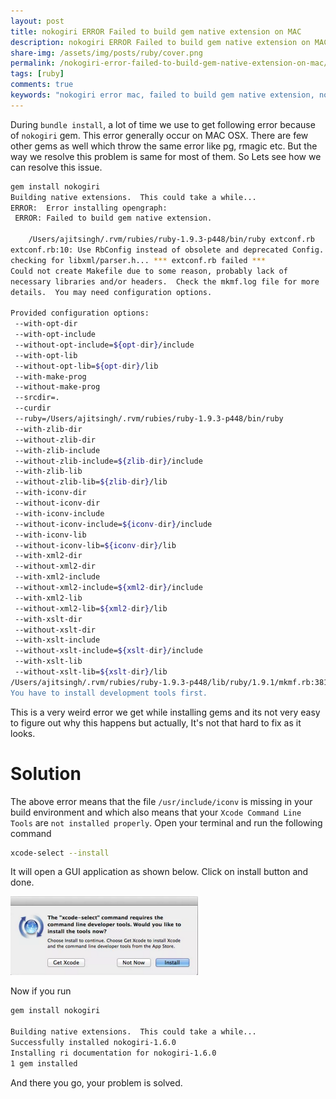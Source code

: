 ```yaml
---
layout: post
title: nokogiri ERROR Failed to build gem native extension on MAC
description: nokogiri ERROR Failed to build gem native extension on MAC, Find out how to solve this issue with a single command.
share-img: /assets/img/posts/ruby/cover.png
permalink: /nokogiri-error-failed-to-build-gem-native-extension-on-mac/
tags: [ruby]
comments: true
keywords: "nokogiri error mac, failed to build gem native extension, nokogiri install error, ruby gem install mac, xcode command line tools, nokogiri troubleshooting, mac gem native extension, nokogiri solution, ruby development tools mac, nokogiri mac fix"
---
```


During `bundle install`, a lot of time we use to get following error because of `nokogiri` gem. This error generally occur on MAC OSX. There are few other gems as well which throw the same error like pg, rmagic etc. But the way we resolve this problem is same for most of them. So Lets see how we can resolve this issue.

```bash
gem install nokogiri
Building native extensions.  This could take a while...
ERROR:  Error installing opengraph:
 ERROR: Failed to build gem native extension.
 
    /Users/ajitsingh/.rvm/rubies/ruby-1.9.3-p448/bin/ruby extconf.rb
extconf.rb:10: Use RbConfig instead of obsolete and deprecated Config.
checking for libxml/parser.h... *** extconf.rb failed ***
Could not create Makefile due to some reason, probably lack of
necessary libraries and/or headers.  Check the mkmf.log file for more
details.  You may need configuration options.
 
Provided configuration options:
 --with-opt-dir
 --with-opt-include
 --without-opt-include=${opt-dir}/include
 --with-opt-lib
 --without-opt-lib=${opt-dir}/lib
 --with-make-prog
 --without-make-prog
 --srcdir=.
 --curdir
 --ruby=/Users/ajitsingh/.rvm/rubies/ruby-1.9.3-p448/bin/ruby
 --with-zlib-dir
 --without-zlib-dir
 --with-zlib-include
 --without-zlib-include=${zlib-dir}/include
 --with-zlib-lib
 --without-zlib-lib=${zlib-dir}/lib
 --with-iconv-dir
 --without-iconv-dir
 --with-iconv-include
 --without-iconv-include=${iconv-dir}/include
 --with-iconv-lib
 --without-iconv-lib=${iconv-dir}/lib
 --with-xml2-dir
 --without-xml2-dir
 --with-xml2-include
 --without-xml2-include=${xml2-dir}/include
 --with-xml2-lib
 --without-xml2-lib=${xml2-dir}/lib
 --with-xslt-dir
 --without-xslt-dir
 --with-xslt-include
 --without-xslt-include=${xslt-dir}/include
 --with-xslt-lib
 --without-xslt-lib=${xslt-dir}/lib
/Users/ajitsingh/.rvm/rubies/ruby-1.9.3-p448/lib/ruby/1.9.1/mkmf.rb:381:in `try_do': The compiler failed to generate an executable file. (RuntimeError)
You have to install development tools first.
```

This is a very weird error we get while installing gems and its not very easy to figure out why this happens but actually, It's not that hard to fix as it looks.

# Solution

The above error means that the file `/usr/include/iconv` is missing in your build environment and which also means that your `Xcode Command Line Tools` are `not installed properly`. Open your terminal and run the following command

```bash
xcode-select --install
```

It will open a GUI application as shown below. Click on install button and done.

![Crepe](/assets/img/posts/nokogiri_error/xcode-install.png)

Now if you run

```bash
gem install nokogiri

Building native extensions.  This could take a while...
Successfully installed nokogiri-1.6.0
Installing ri documentation for nokogiri-1.6.0
1 gem installed
```

And there you go, your problem is solved.

